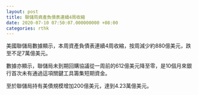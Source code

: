 ```yaml
---
layout: post
title: 聯儲局資產負債表連續4周收縮
date: 2020-07-10 07:50:07.000000000 +08:00
categories: rthk
---
```


美國聯儲局數據顯示，本周資產負債表連續4周收縮，按周減少約880億美元，跌至不足7萬億美元。

數據亦顯示，聯儲局未到期回購協議從一周前的612億美元降至零，是10個月來銀行首次未有通過這項關鍵工具籌集短期資金。

至於聯儲局持有美債規模增加200億美元，達到4.23萬億美元。
